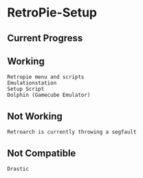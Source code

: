 RetroPie-Setup
==============

Current Progress
-------------

Working
-------------
```
Retropie menu and scripts
Emulationstation
Setup Script
Dolphin (Gamecube Emulator)
```

Not Working
-------------
```
Retroarch is currently throwing a segfault
```

Not Compatible
-------------
```
Drastic
```
